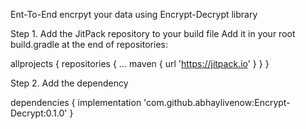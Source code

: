 Ent-To-End encrpyt your data using Encrypt-Decrypt library

Step 1. Add the JitPack repository to your build file
Add it in your root build.gradle at the end of repositories:

allprojects {
		repositories {
			...
			maven { url 'https://jitpack.io' }
		}
	}
  
Step 2. Add the dependency

dependencies {
	     implementation 'com.github.abhaylivenow:Encrypt-Decrypt:0.1.0'
}
